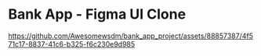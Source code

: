 # Bank App - Figma UI Clone

https://github.com/Awesomewsdm/bank_app_project/assets/88857387/4f571c17-8837-41c6-b325-f6c230e9d985

